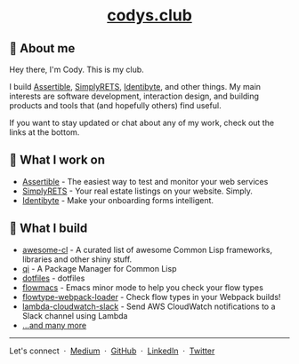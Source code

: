 <div align="center">
  <h1><a href="https://codys.club">codys.club</a></h1>
</div>

## :wave: About me

Hey there, I'm Cody. This is my club.

I build [Assertible](https://asertible.com),
[SimplyRETS](https://simplyrets.com),
[Identibyte](https://identibyte.com), and other things. My main
interests are software development, interaction design, and
building products and tools that (and hopefully others) find useful.

If you want to stay updated or chat about any of my work, check out
the links at the bottom.

## :briefcase: What I work on

- [Assertible](https://assertible.com) - The easiest way to test and monitor your web services
- [SimplyRETS](https://simplyrets.com) - Your real estate listings on your website. Simply.
- [Identibyte](https://identibyte.com) - Make your onboarding forms intelligent.

## :wrench: What I build

- [awesome-cl](https://awesome-cl.com) - A curated list of awesome
  Common Lisp frameworks, libraries and other shiny stuff.
- [qi](https://github.com/CodyReichert/qi) - A Package Manager for Common Lisp
- [dotfiles](https://github.com/CodyReichert/dotfiles) - dotfiles
- [flowmacs](https://codys.club/flowmacs) - Emacs minor mode to help
  you check your flow types
- [flowtype-webpack-loader](https://codys.club/flowtype-webpack-loader) -
  Check flow types in your Webpack builds!
- [lambda-cloudwatch-slack](https://github.com/assertible/lambda-cloudwatch-slack) -
  Send AWS CloudWatch notifications to a Slack channel using Lambda
- [...and many more](https://github.com/CodyReichert?tab=repositories&type=source)

---

Let's connect  &nbsp;&middot;&nbsp;
[Medium](http://medium.com/@CodyReichert) &nbsp;&middot;&nbsp;
[GitHub](https://github.com/CodyReichert) &nbsp;&middot;&nbsp;
[LinkedIn](https://www.linkedin.com/in/codyreichert) &nbsp;&middot;&nbsp;
[Twitter](https://twitter.com/CodyReichert)
